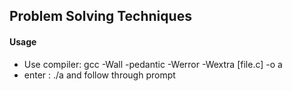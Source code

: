 ## Problem Solving Techniques

#### Usage
- Use compiler: gcc -Wall -pedantic -Werror -Wextra [file.c] -o a
- enter : ./a and follow through prompt
